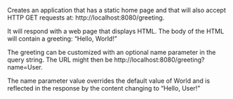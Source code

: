Creates an application that has a static home page and that will also accept HTTP GET requests at: http://localhost:8080/greeting.

It will respond with a web page that displays HTML. The body of the HTML will contain a greeting: “Hello, World!”

The greeting can be customized with an optional name parameter in the query string. The URL might then be http://localhost:8080/greeting?name=User.

The name parameter value overrides the default value of World and is reflected in the response by the content changing to “Hello, User!”